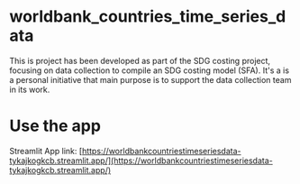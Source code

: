 # worldbank_countries_time_series_data
This is project has been developed as part of the SDG costing project, focusing on data collection to compile an SDG costing model (SFA). It's a is a personal initiative that main purpose is to support the data collection team in its work.

# Use the app

Streamlit App link: [https://worldbankcountriestimeseriesdata-tykajkogkcb.streamlit.app/](https://worldbankcountriestimeseriesdata-tykajkogkcb.streamlit.app/)